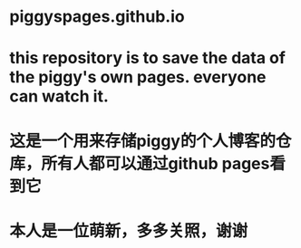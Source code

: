 # piggyspages.github.io
# this repository is to save the data of the piggy's own pages. everyone can watch it.
# 这是一个用来存储piggy的个人博客的仓库，所有人都可以通过github pages看到它
# 本人是一位萌新，多多关照，谢谢
